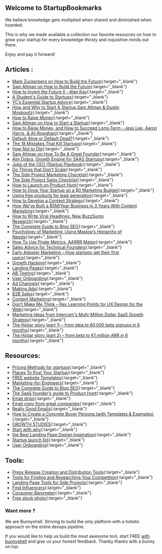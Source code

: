 ## Welcome to StartupBookmarks

We believe knowledge gets multiplied when shared and diminished when hoarded. 

This is why we made available a collection our favorite resources on how to grow your startup for every knowledge-thirsty and inquisitive minds out there. 

Enjoy and pay it forward! 

## Articles :


* [Mark Zuckerberg on How to Build the Future](https://blog.ycombinator.com/mark-zuckerberg-future-interview/){:target="_blank"}
* [Sam Altman on How to Build the Future](https://blog.ycombinator.com/sam-altman-on-how-to-build-the-future/){:target="_blank"}
* [How to Invent the Future II - Alan Kay](https://www.startupschool.org/videos/12){:target="_blank"}
* [A Student's Guide to Startups](http://paulgraham.com/mit.html){:target="_blank"}
* [YC’s Essential Startup Advice](https://blog.ycombinator.com/ycs-essential-startup-advice/){:target="_blank"}
* [How and Why to Start A Startup,Sam Altman & Dustin Moskovitz](https://www.startupschool.org/videos/1){:target="_blank"}
* [How to Raise Money](http://paulgraham.com/fr.html){:target="_blank"}
* [Sam Altman on How to Start a Startup](http://startupclass.samaltman.com/courses/lec19/){:target="_blank"}
* [How to Raise Money, and How to Succeed Long-Term - Jess Lee, Aaron Harris, & Ali Rowghani](https://www.startupschool.org/videos/18){:target="_blank"}
* [Default Alive or Default Dead?](http://paulgraham.com/aord.html){:target="_blank"}
* [The 18 Mistakes That Kill Startups](http://paulgraham.com/startupmistakes.html){:target="_blank"}
* [How Not to Die](http://www.paulgraham.com/die.html){:target="_blank"}
* [Sam Altman on How To Be A Great Founder](http://startupclass.samaltman.com/courses/lec13/){:target="_blank"}
* [Alin Dobra, Growth Engine for SAAS Startups](https://www.slideshare.net/AlinDobra1/growth-engine-for-saas-startups){:target="_blank"}
* [Jobs of the CEO (Startup Playbook)](http://playbook.samaltman.com/#ceo){:target="_blank"}
* [Do Things that Don't Scale](http://paulgraham.com/ds.html){:target="_blank"}
* [The Side Project Marketing Checklist](https://www.sideprojectchecklist.com/marketing-checklist/){:target="_blank"}
* [The Side Project Sales Checklist](https://www.sideprojectchecklist.com/sales-checklist/){:target="_blank"}
* [How to Launch on Product Hunt](https://blog.producthunt.com/how-to-launch-on-product-hunt-7c1843e06399){:target="_blank"}
* [How to Grow Your Startup on a $0 Marketing Budget](https://producthabits.com/how-to-grow-your-startup-on-a-0-marketing-budget/){:target="_blank"}
* [Using free products for lead generation](https://blog.clearbit.com/how-were-using-free-tools-to-engage-developers/){:target="_blank"}
* [How to Develop a Content Strategy](https://blog.ladder.io/content-strategy/){:target="_blank"}
* [How We’ve Built a $5M/Year Business in 3 Years With Content Marketing](https://www.groovehq.com/blog/how-we-built-a-5m-business-with-content-marketing){:target="_blank"}
* [How to Write Viral Headlines: New BuzzSumo Research](https://buzzsumo.com/blog/5-ways-create-amazing-viral-headlines/#gs.mN_eAUU){:target="_blank"}
* [The Complete Guide to Blog SEO](https://webris.org/blog-seo-how-to-optimize-your-blog-for-google/){:target="_blank"}
* [Psychology of Marketing: Using Maslow’s Hierarchy of Needs](https://kopywritingkourse.com/marketing-psychology/){:target="_blank"}
* [How To Use Pirate Metrics, AARRR Matey](https://www.autopilothq.com/blog/pirate-metrics/){:target="_blank"}
* [Sales Advice for Technical Founders](https://blog.ycombinator.com/sales-advice-for-technical-founders/){:target="_blank"}
* [Early Adopter Marketing – How startups get their first users](https://www.kevin-indig.com/early-adopter-marketing-startups-get-first-users/){:target="_blank"}
* [Growth Hacking](https://www.julian.com/guide/growth/intro){:target="_blank"}
* [Landing Pages](https://www.julian.com/guide/growth/landing-pages){:target="_blank"}
* [AB Testing](https://www.julian.com/guide/growth/ab-testing){:target="_blank"}
* [User Onboarding](https://www.julian.com/guide/growth/user-onboarding){:target="_blank"}
* [Ad Channels](https://www.julian.com/guide/growth/ad-channels){:target="_blank"}
* [Making Ads](https://www.julian.com/guide/growth/make-ads){:target="_blank"}
* [B2B Sales](https://www.julian.com/guide/growth/b2b-sales){:target="_blank"}
* [Content Marketing](https://www.julian.com/guide/growth/content-marketing){:target="_blank"}
* [Don’t Make Me Think – Key Learning Points for UX Design for the Web](https://www.interaction-design.org/literature/article/don-t-make-me-think-key-learning-points-for-ux-design-for-the-web){:target="_blank"}
* [Marketing Ideas from Intercom's Multi-Million Dollar SaaS Growth Strategy](https://okdork.com/marketing-ideas-from-intercom/){:target="_blank"}
* [The Hotjar story (part 1) – from idea to 60,000 beta signups in 6 months](https://www.hotjar.com/blog/2016/01/12/the-hotjar-story-part-1-from-idea-to-60000-beta-signups-in-6-months/){:target="_blank"}
* [The Hotjar story (part 2) – from beta to €1 million ARR in 6 months](https://www.hotjar.com/blog/the-hotjar-story-part-2-from-beta-to-1-million-arr-in-6-months){:target="_blank"}


## Resources:


* [Pricing Methods for startups](https://taprun.com/methods/){:target="_blank"}
* [Places To Post Your Startup](https://github.com/mmccaff/PlacesToPostYourStartup){:target="_blank"}
* [FREE website Templates](https://html5up.net/){:target="_blank"}
* [Marketing-for-Engineers](https://github.com/LisaDziuba/Marketing-for-Engineers){:target="_blank"}
* [The Complete Guide to Blog SEO](https://webris.org/blog-seo-how-to-optimize-your-blog-for-google/){:target="_blank"}
* [The SaaS founder’s guide to Product Hunt](https://amplifr.com/blog/en/amplifr-on-producthunt/){:target="_blank"}
* [Email drips](https://www.emaildrips.com/){:target="_blank"}
* [Email copy from great companies](https://www.goodemailcopy.com/){:target="_blank"}
* [Really Good Emails](https://reallygoodemails.com/){:target="_blank"}
* [How to Create a Concrete Buyer Persona (with Templates & Examples)](https://optinmonster.com/how-to-create-a-concrete-buyer-persona-with-templates-examples/){:target="_blank"}
* [GROWTH STUDIES](https://growthhackers.com/growth-studies){:target="_blank"}
* [Start with why](https://startwithwhy.com/){:target="_blank"}
* [the Best Landing Page Design Inspiration](https://www.landingfolio.com/){:target="_blank"}
* [Startup launch list](https://startuplaunchlist.com/){:target="_blank"}
* [User Onboarding](https://www.dropbox.com/sh/jhy0i4g5xcseuft/AACgsCbH3YpL8hX3YTRRLgC6a?dl=0){:target="_blank"}


## Tools:


* [Press Release Creation and Distribution Tools](https://www.sideprojectchecklist.com/2017/press-release-tools/){:target="_blank"}
* [Tools for Finding and Researching Your Competition](https://www.sideprojectchecklist.com/2017/competition-tools/){:target="_blank"}
* [Landing Page Tools for Side Projects](https://www.sideprojectchecklist.com/2017/landing-page-tools/){:target="_blank"}
* [Find Influencers](https://klear.com/features/find-influencers){:target="_blank"}
* [Consumer Barometer](https://www.consumerbarometer.com/en/){:target="_blank"}
* [Free stock photo](https://www.pexels.com/){:target="_blank"}


### Want more ?

We are Bunnyshell. Striving to build the only platform with a holistic approach on the entire devops pipeline. 

If you would like to help us build the most awesome tool, start FREE [with bunnyshell](https://cloud.bunnyshell.com/register/) and give us your honest feedback. Thanky thanks with a bunny on top.
